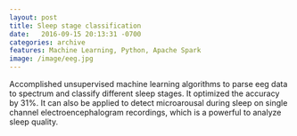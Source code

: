 ```yaml
---
layout: post
title: Sleep stage classification
date:   2016-09-15 20:13:31 -0700
categories: archive
features: Machine Learning, Python, Apache Spark
image: /image/eeg.jpg
---
```

Accomplished unsupervised machine learning algorithms to parse eeg data to spectrum and classify different sleep stages. It optimized the accuracy by 31%. It can also be applied to detect microarousal during sleep on single channel electroencephalogram recordings, which is a powerful to analyze sleep quality.
